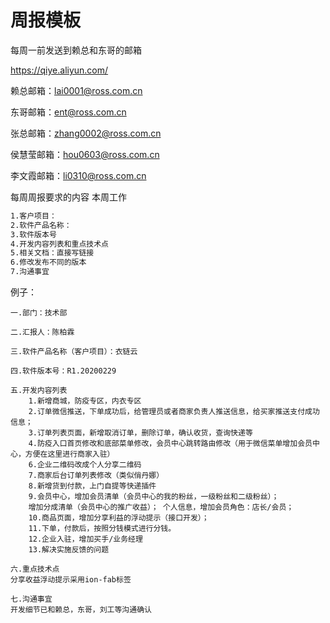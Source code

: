 # 周报模板



每周一前发送到赖总和东哥的邮箱

https://qiye.aliyun.com/

赖总邮箱：lai0001@ross.com.cn

东哥邮箱：ent@ross.com.cn

张总邮箱：zhang0002@ross.com.cn

侯慧莹邮箱：hou0603@ross.com.cn

李文霞邮箱：li0310@ross.com.cn



每周周报要求的内容
本周工作

```html
1.客户项目：
2.软件产品名称：
3.软件版本号
4.开发内容列表和重点技术点
5.相关文档：直接写链接
6.修改发布不同的版本
7.沟通事宜
```

例子：

```
一.部门：技术部

二.汇报人：陈柏霖

三.软件产品名称（客户项目）：衣链云

四.软件版本号：R1.20200229

五.开发内容列表
    1.新增商城，防疫专区，内衣专区
    2.订单微信推送，下单成功后，给管理员或者商家负责人推送信息，给买家推送支付成功信息；
    3.订单列表页面，新增取消订单，删除订单，确认收货，查询快递等
    4.防疫入口首页修改和底部菜单修改，会员中心跳转路由修改（用于微信菜单增加会员中心，方便在这里进行商家入驻）
    6.企业二维码改成个人分享二维码
    7.商家后台订单列表修改（类似俏丹娜）
    8.新增货到付款，上门自提等快递插件
    9.会员中心，增加会员清单（会员中心的我的粉丝，一级粉丝和二级粉丝）；
    增加分成清单（会员中心的推广收益）； 个人信息，增加会员角色：店长/会员；
    10.商品页面，增加分享利益的浮动提示（接口开发）；
    11.下单，付款后，按照分钱模式进行分钱。
    12.企业入驻，增加买手/业务经理
    13.解决实施反馈的问题

六.重点技术点
分享收益浮动提示采用ion-fab标签

七.沟通事宜
开发细节已和赖总，东哥，刘工等沟通确认
```

